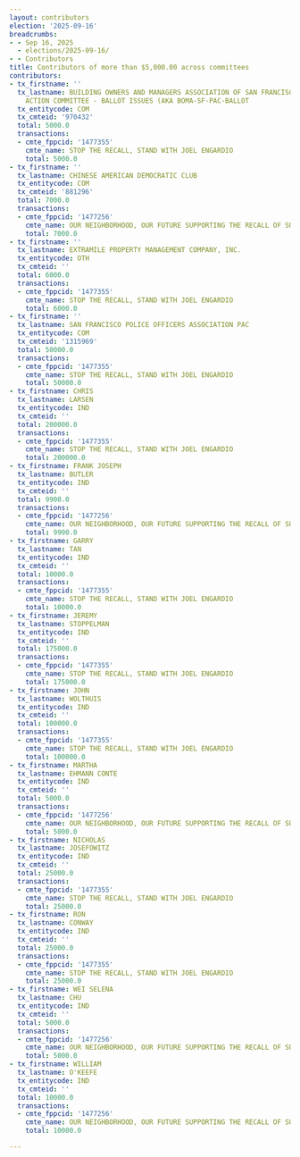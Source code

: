 ```yaml
---
layout: contributors
election: '2025-09-16'
breadcrumbs:
- - Sep 16, 2025
  - elections/2025-09-16/
- - Contributors
title: Contributors of more than $5,000.00 across committees
contributors:
- tx_firstname: ''
  tx_lastname: BUILDING OWNERS AND MANAGERS ASSOCIATION OF SAN FRANCISCO POLITICAL
    ACTION COMMITTEE - BALLOT ISSUES (AKA BOMA-SF-PAC-BALLOT
  tx_entitycode: COM
  tx_cmteid: '970432'
  total: 5000.0
  transactions:
  - cmte_fppcid: '1477355'
    cmte_name: STOP THE RECALL, STAND WITH JOEL ENGARDIO
    total: 5000.0
- tx_firstname: ''
  tx_lastname: CHINESE AMERICAN DEMOCRATIC CLUB
  tx_entitycode: COM
  tx_cmteid: '881296'
  total: 7000.0
  transactions:
  - cmte_fppcid: '1477256'
    cmte_name: OUR NEIGHBORHOOD, OUR FUTURE SUPPORTING THE RECALL OF SUPERVISOR ENGARDIO
    total: 7000.0
- tx_firstname: ''
  tx_lastname: EXTRAMILE PROPERTY MANAGEMENT COMPANY, INC.
  tx_entitycode: OTH
  tx_cmteid: ''
  total: 6000.0
  transactions:
  - cmte_fppcid: '1477355'
    cmte_name: STOP THE RECALL, STAND WITH JOEL ENGARDIO
    total: 6000.0
- tx_firstname: ''
  tx_lastname: SAN FRANCISCO POLICE OFFICERS ASSOCIATION PAC
  tx_entitycode: COM
  tx_cmteid: '1315969'
  total: 50000.0
  transactions:
  - cmte_fppcid: '1477355'
    cmte_name: STOP THE RECALL, STAND WITH JOEL ENGARDIO
    total: 50000.0
- tx_firstname: CHRIS
  tx_lastname: LARSEN
  tx_entitycode: IND
  tx_cmteid: ''
  total: 200000.0
  transactions:
  - cmte_fppcid: '1477355'
    cmte_name: STOP THE RECALL, STAND WITH JOEL ENGARDIO
    total: 200000.0
- tx_firstname: FRANK JOSEPH
  tx_lastname: BUTLER
  tx_entitycode: IND
  tx_cmteid: ''
  total: 9900.0
  transactions:
  - cmte_fppcid: '1477256'
    cmte_name: OUR NEIGHBORHOOD, OUR FUTURE SUPPORTING THE RECALL OF SUPERVISOR ENGARDIO
    total: 9900.0
- tx_firstname: GARRY
  tx_lastname: TAN
  tx_entitycode: IND
  tx_cmteid: ''
  total: 10000.0
  transactions:
  - cmte_fppcid: '1477355'
    cmte_name: STOP THE RECALL, STAND WITH JOEL ENGARDIO
    total: 10000.0
- tx_firstname: JEREMY
  tx_lastname: STOPPELMAN
  tx_entitycode: IND
  tx_cmteid: ''
  total: 175000.0
  transactions:
  - cmte_fppcid: '1477355'
    cmte_name: STOP THE RECALL, STAND WITH JOEL ENGARDIO
    total: 175000.0
- tx_firstname: JOHN
  tx_lastname: WOLTHUIS
  tx_entitycode: IND
  tx_cmteid: ''
  total: 100000.0
  transactions:
  - cmte_fppcid: '1477355'
    cmte_name: STOP THE RECALL, STAND WITH JOEL ENGARDIO
    total: 100000.0
- tx_firstname: MARTHA
  tx_lastname: EHMANN CONTE
  tx_entitycode: IND
  tx_cmteid: ''
  total: 5000.0
  transactions:
  - cmte_fppcid: '1477256'
    cmte_name: OUR NEIGHBORHOOD, OUR FUTURE SUPPORTING THE RECALL OF SUPERVISOR ENGARDIO
    total: 5000.0
- tx_firstname: NICHOLAS
  tx_lastname: JOSEFOWITZ
  tx_entitycode: IND
  tx_cmteid: ''
  total: 25000.0
  transactions:
  - cmte_fppcid: '1477355'
    cmte_name: STOP THE RECALL, STAND WITH JOEL ENGARDIO
    total: 25000.0
- tx_firstname: RON
  tx_lastname: CONWAY
  tx_entitycode: IND
  tx_cmteid: ''
  total: 25000.0
  transactions:
  - cmte_fppcid: '1477355'
    cmte_name: STOP THE RECALL, STAND WITH JOEL ENGARDIO
    total: 25000.0
- tx_firstname: WEI SELENA
  tx_lastname: CHU
  tx_entitycode: IND
  tx_cmteid: ''
  total: 5000.0
  transactions:
  - cmte_fppcid: '1477256'
    cmte_name: OUR NEIGHBORHOOD, OUR FUTURE SUPPORTING THE RECALL OF SUPERVISOR ENGARDIO
    total: 5000.0
- tx_firstname: WILLIAM
  tx_lastname: O'KEEFE
  tx_entitycode: IND
  tx_cmteid: ''
  total: 10000.0
  transactions:
  - cmte_fppcid: '1477256'
    cmte_name: OUR NEIGHBORHOOD, OUR FUTURE SUPPORTING THE RECALL OF SUPERVISOR ENGARDIO
    total: 10000.0

---
```


